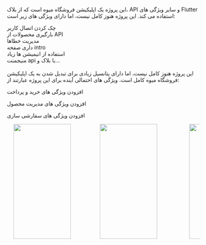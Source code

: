 این پروژه یک اپلیکیشن فروشگاه میوه است که از بلاک، API و سایر ویژگی های Flutter استفاده می کند. این پروژه هنوز کامل نیست، اما دارای ویژگی های زیر است:

چک کردن اتصال کاربر
<br>
بارگیری محصولات از API
<br>
مدیریت خطاها
<br>
داری صفحه intro
<br>
استفاده از انیمیشن ها زیاد
<br>
منیجمنت api با بلاک
و...
<br>
<br>
این پروژه هنوز کامل نیست، اما دارای پتانسیل زیادی برای تبدیل شدن به یک اپلیکیشن فروشگاه میوه کامل است. ویژگی های احتمالی آینده برای این پروژه عبارتند از:

افزودن ویژگی های خرید و پرداخت

افزودن ویژگی های مدیریت محصول

افزودن ویژگی های سفارشی سازی

<pre>
  <image src="Screenshot_۲۰۲۴-۰۱-۰۷-۰۴-۳۰-۵۸-۴۳۰_com.example.shop_project.jpg" width="150" height="300">         <image src="Screenshot_۲۰۲۴-۰۱-۰۷-۰۴-۳۱-۱۶-۸۴۶_com.example.shop_project.jpg" width="150" height="300">          <image src="Screenshot_۲۰۲۴-۰۱-۰۷-۰۴-۳۱-۳۸-۷۷۱_com.example.shop_project.jpg" width="150" height="300">          <image src="Screenshot_۲۰۲۴-۰۱-۰۷-۰۴-۳۱-۵۱-۶۰۷_com.example.shop_project.jpg" width="150" height="300">           <image src="Screenshot_۲۰۲۴-۰۱-۰۷-۰۴-۳۱-۵۱-۶۰۷_com.example.shop_project.jpg" width="150" height="300">            <image src="Screenshot_۲۰۲۴-۰۱-۰۷-۰۴-۳۱-۵۱-۶۰۷_com.example.shop_project.jpg" width="150" height="300">          
</pre>



